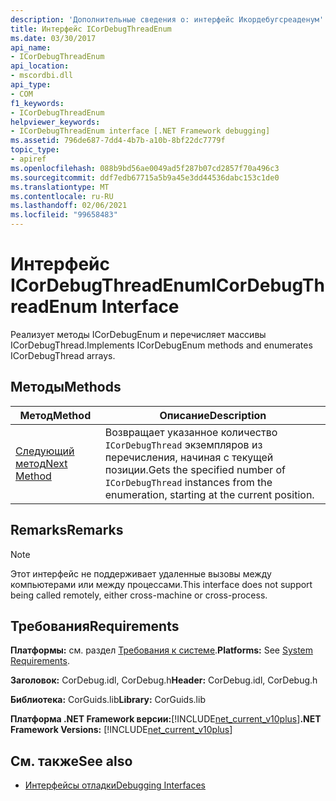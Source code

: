 ```yaml
---
description: 'Дополнительные сведения о: интерфейс Икордебугсреаденум'
title: Интерфейс ICorDebugThreadEnum
ms.date: 03/30/2017
api_name:
- ICorDebugThreadEnum
api_location:
- mscordbi.dll
api_type:
- COM
f1_keywords:
- ICorDebugThreadEnum
helpviewer_keywords:
- ICorDebugThreadEnum interface [.NET Framework debugging]
ms.assetid: 796de687-7dd4-4b7b-a10b-8bf22dc7779f
topic_type:
- apiref
ms.openlocfilehash: 088b9bd56ae0049ad5f287b07cd2857f70a496c3
ms.sourcegitcommit: ddf7edb67715a5b9a45e3dd44536dabc153c1de0
ms.translationtype: MT
ms.contentlocale: ru-RU
ms.lasthandoff: 02/06/2021
ms.locfileid: "99658483"
---
```

# <a name="icordebugthreadenum-interface"></a><span data-ttu-id="a5ef6-103">Интерфейс ICorDebugThreadEnum</span><span class="sxs-lookup"><span data-stu-id="a5ef6-103">ICorDebugThreadEnum Interface</span></span>

<span data-ttu-id="a5ef6-104">Реализует методы ICorDebugEnum и перечисляет массивы ICorDebugThread.</span><span class="sxs-lookup"><span data-stu-id="a5ef6-104">Implements ICorDebugEnum methods and enumerates ICorDebugThread arrays.</span></span>  
  
## <a name="methods"></a><span data-ttu-id="a5ef6-105">Методы</span><span class="sxs-lookup"><span data-stu-id="a5ef6-105">Methods</span></span>  
  
|<span data-ttu-id="a5ef6-106">Метод</span><span class="sxs-lookup"><span data-stu-id="a5ef6-106">Method</span></span>|<span data-ttu-id="a5ef6-107">Описание</span><span class="sxs-lookup"><span data-stu-id="a5ef6-107">Description</span></span>|  
|------------|-----------------|  
|[<span data-ttu-id="a5ef6-108">Следующий метод</span><span class="sxs-lookup"><span data-stu-id="a5ef6-108">Next Method</span></span>](icordebugthreadenum-next-method.md)|<span data-ttu-id="a5ef6-109">Возвращает указанное количество `ICorDebugThread` экземпляров из перечисления, начиная с текущей позиции.</span><span class="sxs-lookup"><span data-stu-id="a5ef6-109">Gets the specified number of `ICorDebugThread` instances from the enumeration, starting at the current position.</span></span>|  
  
## <a name="remarks"></a><span data-ttu-id="a5ef6-110">Remarks</span><span class="sxs-lookup"><span data-stu-id="a5ef6-110">Remarks</span></span>  
  
> [!NOTE]
> <span data-ttu-id="a5ef6-111">Этот интерфейс не поддерживает удаленные вызовы между компьютерами или между процессами.</span><span class="sxs-lookup"><span data-stu-id="a5ef6-111">This interface does not support being called remotely, either cross-machine or cross-process.</span></span>  
  
## <a name="requirements"></a><span data-ttu-id="a5ef6-112">Требования</span><span class="sxs-lookup"><span data-stu-id="a5ef6-112">Requirements</span></span>  

 <span data-ttu-id="a5ef6-113">**Платформы:** см. раздел [Требования к системе](../../get-started/system-requirements.md).</span><span class="sxs-lookup"><span data-stu-id="a5ef6-113">**Platforms:** See [System Requirements](../../get-started/system-requirements.md).</span></span>  
  
 <span data-ttu-id="a5ef6-114">**Заголовок:** CorDebug.idl, CorDebug.h</span><span class="sxs-lookup"><span data-stu-id="a5ef6-114">**Header:** CorDebug.idl, CorDebug.h</span></span>  
  
 <span data-ttu-id="a5ef6-115">**Библиотека:** CorGuids.lib</span><span class="sxs-lookup"><span data-stu-id="a5ef6-115">**Library:** CorGuids.lib</span></span>  
  
 <span data-ttu-id="a5ef6-116">**Платформа .NET Framework версии:**[!INCLUDE[net_current_v10plus](../../../../includes/net-current-v10plus-md.md)]</span><span class="sxs-lookup"><span data-stu-id="a5ef6-116">**.NET Framework Versions:** [!INCLUDE[net_current_v10plus](../../../../includes/net-current-v10plus-md.md)]</span></span>  
  
## <a name="see-also"></a><span data-ttu-id="a5ef6-117">См. также</span><span class="sxs-lookup"><span data-stu-id="a5ef6-117">See also</span></span>

- [<span data-ttu-id="a5ef6-118">Интерфейсы отладки</span><span class="sxs-lookup"><span data-stu-id="a5ef6-118">Debugging Interfaces</span></span>](debugging-interfaces.md)

